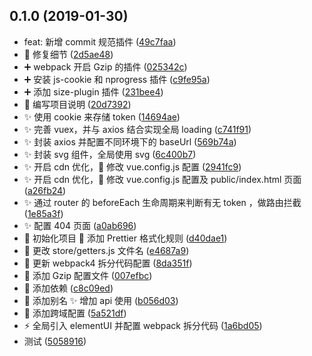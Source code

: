 ## 0.1.0 (2019-01-30)

* feat: 新增 commit 规范插件 ([49c7faa](https://github.com/ITxiaohao/vue-cli3-learn/commit/49c7faa))
* :art: 修复细节 ([2d5ae48](https://github.com/ITxiaohao/vue-cli3-learn/commit/2d5ae48))
* :heavy_plus_sign: webpack 开启 Gzip 的插件 ([025342c](https://github.com/ITxiaohao/vue-cli3-learn/commit/025342c))
* :heavy_plus_sign: 安装 js-cookie 和 nprogress 插件 ([c9fe95a](https://github.com/ITxiaohao/vue-cli3-learn/commit/c9fe95a))
* :heavy_plus_sign: 添加 size-plugin 插件 ([231bee4](https://github.com/ITxiaohao/vue-cli3-learn/commit/231bee4))
* :memo: 编写项目说明 ([20d7392](https://github.com/ITxiaohao/vue-cli3-learn/commit/20d7392))
* :sparkles: 使用 cookie 来存储 token ([14694ae](https://github.com/ITxiaohao/vue-cli3-learn/commit/14694ae))
* :sparkles: 完善 vuex，并与 axios 结合实现全局 loading ([c741f91](https://github.com/ITxiaohao/vue-cli3-learn/commit/c741f91))
* :sparkles: 封装 axios 并配置不同环境下的 baseUrl ([569b74a](https://github.com/ITxiaohao/vue-cli3-learn/commit/569b74a))
* :sparkles: 封装 svg 组件，全局使用 svg ([6c400b7](https://github.com/ITxiaohao/vue-cli3-learn/commit/6c400b7))
* :sparkles: 开启 cdn 优化，:wrench: 修改 vue.config.js 配置 ([2941fc9](https://github.com/ITxiaohao/vue-cli3-learn/commit/2941fc9))
* :sparkles: 开启 cdn 优化，:wrench: 修改 vue.config.js 配置及 public/index.html 页面 ([a26fb24](https://github.com/ITxiaohao/vue-cli3-learn/commit/a26fb24))
* :sparkles: 通过 router 的 beforeEach 生命周期来判断有无 token ，做路由拦截 ([1e85a3f](https://github.com/ITxiaohao/vue-cli3-learn/commit/1e85a3f))
* :sparkles: 配置 404 页面 ([a0ab696](https://github.com/ITxiaohao/vue-cli3-learn/commit/a0ab696))
* :tada: 初始化项目 :wrench: 添加 Prettier 格式化规则 ([d40dae1](https://github.com/ITxiaohao/vue-cli3-learn/commit/d40dae1))
* :truck: 更改 store/getters.js 文件名 ([e4687a9](https://github.com/ITxiaohao/vue-cli3-learn/commit/e4687a9))
* :wrench: 更新 webpack4 拆分代码配置 ([8da351f](https://github.com/ITxiaohao/vue-cli3-learn/commit/8da351f))
* :wrench: 添加 Gzip 配置文件 ([007efbc](https://github.com/ITxiaohao/vue-cli3-learn/commit/007efbc))
* :wrench: 添加依赖 ([c8c09ed](https://github.com/ITxiaohao/vue-cli3-learn/commit/c8c09ed))
* :wrench: 添加别名 :sparkles: 增加 api 使用 ([b056d03](https://github.com/ITxiaohao/vue-cli3-learn/commit/b056d03))
* :wrench: 添加跨域配置 ([5a521df](https://github.com/ITxiaohao/vue-cli3-learn/commit/5a521df))
* :zap: 全局引入 elementUI 并配置 webpack 拆分代码 ([1a6bd05](https://github.com/ITxiaohao/vue-cli3-learn/commit/1a6bd05))
* 测试 ([5058916](https://github.com/ITxiaohao/vue-cli3-learn/commit/5058916))



